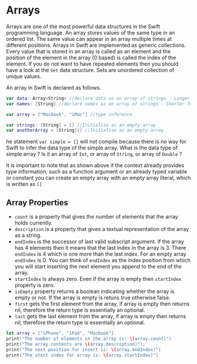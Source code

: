 # Arrays
Arrays are one of the most powerful data structures in the Swift programming language. An array stores values of the same type in an ordered list. The same value can appear in an array multiple times at different positions. Arrays in Swift are implemented as generic collections. Every value that is stored in an array is called as an element and the position of the element in the array (0 based) is called the index of the element. If you do not want to have repeated elements then you should have a look at the `Set` data structure. Sets are unordered collection of unique values.

An array in Swift is declared as follows.
```swift
var data: Array<String> //declare data as an array of strings - Longer form of type annotation
var names: [String] //declare names as an array of strings - Shorter form of type annotation

var array = ["Macbook", "iMac"] //type inference

var strings: [String] = [] //Initialise as an empty array
var anotherArray = [String]() //Initialise as an empty array
```

he statement `var simple = []` will not compile because there is no way for Swift to infer the data type of the simple array. What is the data type of simple array ? Is it an array of `Int`, or array of `String`, or array of `Double` ?

It is important to note that as shown above if the context already provides type information, such as a function argument or an already typed variable or constant you can create an empty array with an empty array literal, which is written as `[]`

## Array Properties

- `count` is a property that gives the number of elements that the array holds currently.
- `description` is a property that gives a textual representation of the array as a string.
- `endIndex` is the successor of last valid subscript argument. If the array has 4 elements then it means that the last index in the array is 3. There `endIndex` is 4 which is one more than the last index. For an empty array `endIndex` is 0. You can think of `endIndex` as the index position from which you will start inserting the next element you append to the end of the array.
- `startIndex` is always zero. Even if the array is empty then `startIndex` property is zero.
- `isEmpty` property returns a boolean indicating whether the array is empty or not. If the array is empty is retuns true otherwise false.
- `first` gets the first element from the array, if array is empty then returns nil, therefore the return type is essentially an optional.
- `last` gets the last element from the array, if array is empty then returns nil, therefore the return type is essentially an optional.

```swift
let array = ["iPhone", "iPad", "Macbook"]
print("The number of elements in the array is: \(array.count)")
print("The array contents are \(array.description)");
print("The next position for insert is: \(array.endIndex)")
print("The start index for array is: \(array.startIndex)")
```